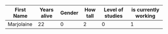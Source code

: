 |First Name|Years alive|Gender|How tall|Level of studies|is currently working|
|---|---|---|---|---|---|
|Marjolaine|22|0|2|0|1|
